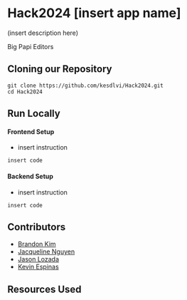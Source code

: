 # Hack2024 [insert app name]

(insert description here)

Big Papi Editors

## Cloning our Repository
```
git clone https://github.com/kesdlvi/Hack2024.git
cd Hack2024
```


## Run Locally 

#### Frontend Setup
- insert instruction
```
insert code 
```

#### Backend Setup
- insert instruction
```
insert code 
```



## Contributors

- [Brandon Kim](https://github.com/br11ndnn)
- [Jacqueline Nguyen](https://github.com/itsjacque) 
- [Jason Lozada](https://github.com/jasonlozada)
- [Kevin Espinas](https://github.com/kesdlvi)



## Resources Used
